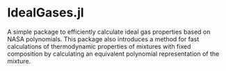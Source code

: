 # IdealGases.jl

A simple package to efficiently calculate ideal gas properties based on NASA polynomials.
This package also introduces a method for fast calculations of thermodynamic properties of mixtures with fixed composition by calculating an equivalent polynomial representation of the mixture.
